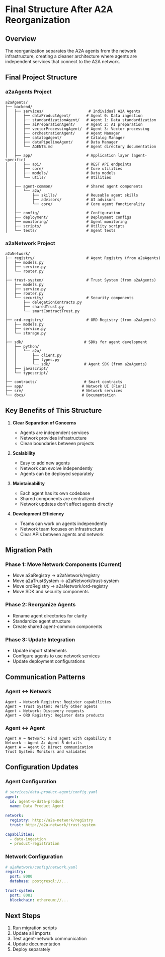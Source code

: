 # Final Structure After A2A Reorganization

## Overview
The reorganization separates the A2A agents from the network infrastructure, creating a cleaner architecture where agents are independent services that connect to the A2A network.

## Final Project Structure

### a2aAgents Project
```
a2aAgents/
├── backend/
│   ├── services/                    # Individual A2A Agents
│   │   ├── dataProductAgent/       # Agent 0: Data ingestion
│   │   ├── standardizationAgent/   # Agent 1: Data standardization  
│   │   ├── aiPreparationAgent/     # Agent 2: AI preparation
│   │   ├── vectorProcessingAgent/  # Agent 3: Vector processing
│   │   ├── orchestrationAgent/     # Agent Manager
│   │   ├── catalogAgent/           # Catalog Manager
│   │   ├── dataPipelineAgent/      # Data Manager
│   │   └── AGENTS.md               # Agent directory documentation
│   │
│   ├── app/                        # Application layer (agent-specific)
│   │   ├── api/                    # REST API endpoints
│   │   ├── core/                   # Core utilities
│   │   ├── models/                 # Data models
│   │   └── utils/                  # Utilities
│   │
│   ├── agent-common/               # Shared agent components
│   │   └── a2a/
│   │       ├── skills/             # Reusable agent skills
│   │       ├── advisors/           # AI advisors
│   │       └── core/               # Core agent functionality
│   │
│   ├── config/                     # Configuration
│   ├── deployment/                 # Deployment configs
│   ├── monitoring/                 # Agent monitoring
│   ├── scripts/                    # Utility scripts
│   └── tests/                      # Agent tests
```

### a2aNetwork Project
```
a2aNetwork/
├── registry/                       # Agent Registry (from a2aAgents)
│   ├── models.py
│   ├── service.py
│   └── router.py
│
├── trust-system/                   # Trust System (from a2aAgents)
│   ├── models.py
│   ├── service.py
│   ├── router.py
│   └── security/                   # Security components
│       ├── delegationContracts.py
│       ├── sharedTrust.py
│       └── smartContractTrust.py
│
├── ord-registry/                   # ORD Registry (from a2aAgents)
│   ├── models.py
│   ├── service.py
│   └── storage.py
│
├── sdk/                           # SDKs for agent development
│   ├── python/
│   │   └── a2a/
│   │       ├── client.py
│   │       ├── types.py
│   │       └── sdk/               # Agent SDK (from a2aAgents)
│   ├── javascript/
│   └── typescript/
│
├── contracts/                     # Smart contracts
├── app/                          # Network UI (Fiori)
├── srv/                          # Network services
└── docs/                         # Documentation
```

## Key Benefits of This Structure

1. **Clear Separation of Concerns**
   - Agents are independent services
   - Network provides infrastructure
   - Clean boundaries between projects

2. **Scalability**
   - Easy to add new agents
   - Network can evolve independently
   - Agents can be deployed separately

3. **Maintainability**
   - Each agent has its own codebase
   - Shared components are centralized
   - Network updates don't affect agents directly

4. **Development Efficiency**
   - Teams can work on agents independently
   - Network team focuses on infrastructure
   - Clear APIs between agents and network

## Migration Path

### Phase 1: Move Network Components (Current)
- Move a2aRegistry → a2aNetwork/registry
- Move a2aTrustSystem → a2aNetwork/trust-system
- Move ordRegistry → a2aNetwork/ord-registry
- Move SDK and security components

### Phase 2: Reorganize Agents
- Rename agent directories for clarity
- Standardize agent structure
- Create shared agent-common components

### Phase 3: Update Integration
- Update import statements
- Configure agents to use network services
- Update deployment configurations

## Communication Patterns

### Agent ↔ Network
```
Agent → Network Registry: Register capabilities
Agent → Trust System: Verify other agents
Agent ← Network: Discovery requests
Agent → ORD Registry: Register data products
```

### Agent ↔ Agent
```
Agent A → Network: Find agent with capability X
Network → Agent A: Agent B details
Agent A → Agent B: Direct communication
Trust System: Monitors and validates
```

## Configuration Updates

### Agent Configuration
```yaml
# services/data-product-agent/config.yaml
agent:
  id: agent-0-data-product
  name: Data Product Agent
  
network:
  registry: http://a2a-network/registry
  trust: http://a2a-network/trust-system
  
capabilities:
  - data-ingestion
  - product-registration
```

### Network Configuration
```yaml
# a2aNetwork/config/network.yaml
registry:
  port: 8080
  database: postgresql://...
  
trust-system:
  port: 8081
  blockchain: ethereum://...
```

## Next Steps

1. Run migration scripts
2. Update all imports
3. Test agent-network communication
4. Update documentation
5. Deploy separately